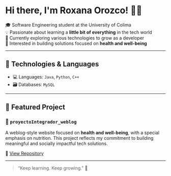 # Hi there, I'm Roxana Orozco! 👩‍💻

🎓 Software Engineering student at the University of Colima  
💡 Passionate about learning a **little bit of everything** in the tech world  
🌱 Currently exploring various technologies to grow as a developer  
🍏 Interested in building solutions focused on **health and well-being**

---

## 🚀 Technologies & Languages

- 💻 Languages: `Java`, `Python`, `C++`
- 🗃️ Databases: `MySQL`

---

## 🧠 Featured Project

### 📌 `proyectoIntegrador_weblog`  
A weblog-style website focused on **health and well-being**, with a special emphasis on nutrition. This project reflects my commitment to building meaningful and socially impactful tech solutions.

🔗 [View Repository](https://github.com/roxana7code/proyectoIntegrador_weblog) 

---

> “Keep learning. Keep growing.” 🌱
